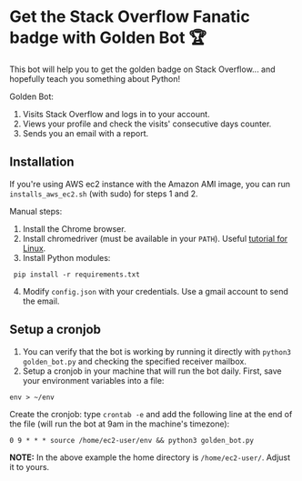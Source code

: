 # Get the Stack Overflow Fanatic badge with Golden Bot :trophy:

This bot will help you to get the golden badge on Stack Overflow... and hopefully teach you 
something about Python!

Golden Bot:
1) Visits Stack Overflow and logs in to your account.
2) Views your profile and check the visits' consecutive days counter.
3) Sends you an email with a report.

## Installation

If you're using AWS ec2 instance with the Amazon AMI image, you can run `installs_aws_ec2.sh` (with sudo) for steps 1 and 2.

Manual steps:

1. Install the Chrome browser.
2. Install chromedriver (must be available in your `PATH`). Useful [tutorial for Linux](https://makandracards.com/makandra/29465-install-chromedriver-on-linux).
3. Install Python modules:

``` pip install -r requirements.txt```

4. Modify `config.json` with your credentials. Use a gmail account to send the email.

## Setup a cronjob
 
1. You can verify that the bot is working by running it directly with `python3 golden_bot.py` and
checking the specified receiver mailbox.
2. Setup a cronjob in your machine that will run the bot daily. First, save your environment
variables into a file:

```env > ~/env```

Create the cronjob: type `crontab -e` and add the following line at the end of the 
file (will run the bot at 9am in the machine's timezone):

```0 9 * * * source /home/ec2-user/env && python3 golden_bot.py```

**NOTE:** In the above example the home directory is `/home/ec2-user/`. Adjust it to yours.


